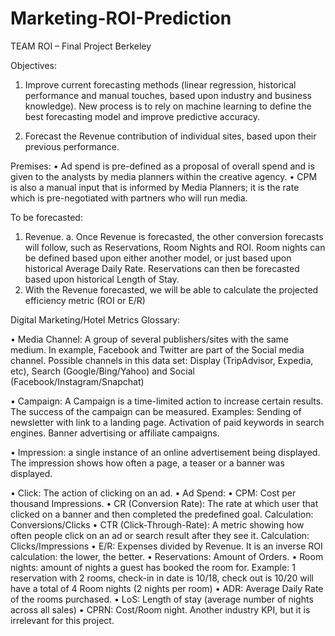 # Marketing-ROI-Prediction

TEAM ROI – Final Project Berkeley


Objectives:

1)	Improve current forecasting methods (linear regression, historical performance and manual touches, based upon industry and business knowledge). New process is to rely on machine learning to define the best forecasting model and improve predictive accuracy.

2)	Forecast the Revenue contribution of individual sites, based upon their previous performance. 

Premises: 
•	Ad spend is pre-defined as a proposal of overall spend and is given to the analysts by media planners within the creative agency.
•	CPM is also a manual input that is informed by Media Planners; it is the rate which is pre-negotiated with partners who will run media.


To be forecasted:
1)	Revenue.
a.	Once Revenue is forecasted, the other conversion forecasts will follow, such as Reservations, Room Nights and ROI. Room nights can be defined based upon either another model, or just based upon historical Average Daily Rate. Reservations can then be forecasted based upon historical Length of Stay.
2)	With the Revenue forecasted, we will be able to calculate the projected efficiency metric (ROI or E/R)


Digital Marketing/Hotel Metrics Glossary:

•	Media Channel: A group of several publishers/sites with the same medium. In example, Facebook and Twitter are part of the Social media channel. Possible channels in this data set: Display (TripAdvisor, Expedia, etc), Search (Google/Bing/Yahoo) and Social (Facebook/Instagram/Snapchat)

•	Campaign: A Campaign is a time-limited action to increase certain results. The success of the campaign can be measured. Examples: Sending of newsletter with link to a landing page. Activation of paid keywords in search engines. Banner advertising or affiliate campaigns.

•	Impression:  a single instance of an online advertisement being displayed. The impression shows how often a page, a teaser or a banner was displayed.

•	Click: The action of clicking on an ad.
•	Ad Spend:
•	CPM: Cost per thousand Impressions.
•	CR (Conversion Rate): The rate at which user that clicked on a banner and then completed the predefined goal. Calculation: Conversions/Clicks
•	CTR (Click-Through-Rate): A metric showing how often people click on an ad or search result after they see it. Calculation: Clicks/Impressions
•	E/R: Expenses divided by Revenue. It is an inverse ROI calculation: the lower, the better.
•	Reservations: Amount of Orders.
•	Room nights: amount of nights a guest has booked the room for. Example: 1 reservation with 2 rooms, check-in in date is 10/18, check out is 10/20 will have a total of 4 Room nights (2 nights per room)
•	ADR: Average Daily Rate of the rooms purchased.
•	LoS: Length of stay (average number of nights across all sales)
•	CPRN: Cost/Room night. Another industry KPI, but it is irrelevant for this project.

